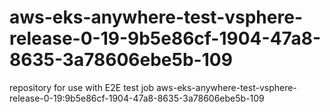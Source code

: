 # aws-eks-anywhere-test-vsphere-release-0-19-9b5e86cf-1904-47a8-8635-3a78606ebe5b-109
repository for use with E2E test job aws-eks-anywhere-test-vsphere-release-0-19:9b5e86cf-1904-47a8-8635-3a78606ebe5b-109
